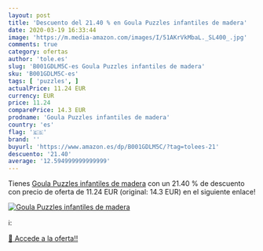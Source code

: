 ```yaml
---
layout: post
title: 'Descuento del 21.40 % en Goula Puzzles infantiles de madera'
date: 2020-03-19 16:33:44
image: 'https://m.media-amazon.com/images/I/51AKrVkMbaL._SL400_.jpg'
comments: true
category: ofertas
author: 'tole.es'
slug: 'B001GDLM5C-es Goula Puzzles infantiles de madera'
sku: 'B001GDLM5C-es'
tags: [ 'puzzles', ]
actualPrice: 11.24 EUR
currency: EUR
price: 11.24
comparePrice: 14.3 EUR
prodname: 'Goula Puzzles infantiles de madera'
country: 'es'
flag: '🇪🇸'
brand: ''
buyurl: 'https://www.amazon.es/dp/B001GDLM5C/?tag=tolees-21'
descuento: '21.40'
average: '12.594999999999999'
---
```


Tienes [Goula Puzzles infantiles de madera](https://www.amazon.es/dp/B001GDLM5C/?tag=tolees-21) con un 21.40 % de descuento con precio de oferta de 11.24 EUR (original: 14.3 EUR) en el siguiente enlace!

[![Goula Puzzles infantiles de madera](https://m.media-amazon.com/images/I/51AKrVkMbaL._SL400_.jpg)](https://www.amazon.es/dp/B001GDLM5C/?tag=tolees-21)

ℹ️:


[🛒 Accede a la oferta!!](https://www.amazon.es/dp/B001GDLM5C/?tag=tolees-21)
